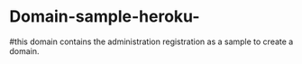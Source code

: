# Domain-sample-heroku- 

#this domain contains the administration registration as a sample to create a domain.
